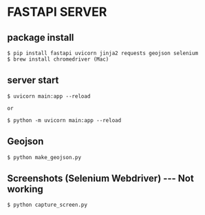# FASTAPI SERVER

## package install

```Console
$ pip install fastapi uvicorn jinja2 requests geojson selenium
$ brew install chromedriver (Mac)
```

## server start

```Console
$ uvicorn main:app --reload

or

$ python -m uvicorn main:app --reload
```

## Geojson

```Console
$ python make_geojson.py
```

## Screenshots (Selenium Webdriver) --- Not working

```Console
$ python capture_screen.py
```